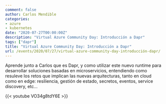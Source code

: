 ```yaml
---
comment: false
author: Carlos Mendible
categories:
- azure
- kubernetes
date: "2020-07-27T00:00:00Z"
description: "Virtual Azure Community Day: Introducción a Dapr"
tags: ["dapr"]
title: "Virtual Azure Community Day: Introducción a Dapr"
url: /events/2020/07/27/virtual-azure-community-day-introducción-dapr/
---
```


Aprende junto a Carlos que es Dapr, y como utilizar este nuevo runtime para desarrollar soluciones basadas en microservicios, entendiendo como resuleve los retos que implican las nuevas arquitecturas, tanto en cloud como en edge: resiliencia, gestión de estado, secretos, eventos, service discovery, etc...

{{< youtube VO34g8tdY6E >}}